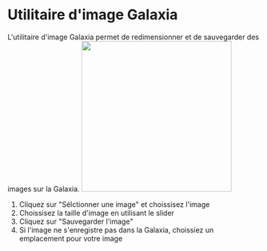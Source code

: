 # Utilitaire d'image Galaxia
L'utilitaire d'image Galaxia permet de redimensionner et de sauvegarder des images sur la Galaxia.
<img src="scrennshot.png" width="300"></img>
1. Cliquez sur "Sélctionner une image" et choissisez l'image 
2. Choissisez la taille d'image en utilisant le slider
3. Cliquez sur "Sauvegarder l'image"
4. Si l'image ne s'enregistre pas dans la Galaxia, choissiez un emplacement pour votre image